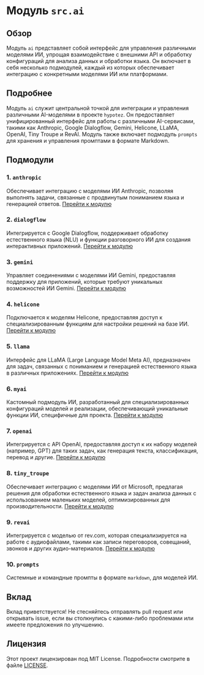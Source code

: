 # Модуль `src.ai`

## Обзор

Модуль `ai` представляет собой интерфейс для управления различными моделями ИИ, упрощая взаимодействие с внешними API и обработку конфигураций для анализа данных и обработки языка. Он включает в себя несколько подмодулей, каждый из которых обеспечивает интеграцию с конкретными моделями ИИ или платформами.

## Подробнее

Модуль `ai` служит центральной точкой для интеграции и управления различными AI-моделями в проекте `hypotez`. Он предоставляет унифицированный интерфейс для работы с различными AI-сервисами, такими как Anthropic, Google Dialogflow, Gemini, Helicone, LLaMA, OpenAI, Tiny Troupe и RevAI. Модуль также включает подмодуль `prompts` для хранения и управления промптами в формате Markdown.

## Подмодули

### 1. `anthropic`

Обеспечивает интеграцию с моделями ИИ Anthropic, позволяя выполнять задачи, связанные с продвинутым пониманием языка и генерацией ответов.
[Перейти к модулю](https://github.com/hypo69/hypo/blob/master/src/ai/anthropic/readme.ru.md)

### 2. `dialogflow`

Интегрируется с Google Dialogflow, поддерживает обработку естественного языка (NLU) и функции разговорного ИИ для создания интерактивных приложений.
[Перейти к модулю](https://github.com/hypo69/hypo/blob/master/src/ai/dialogflow/readme.ru.md)

### 3. `gemini`

Управляет соединениями с моделями ИИ Gemini, предоставляя поддержку для приложений, которые требуют уникальных возможностей ИИ Gemini.
[Перейти к модулю](https://github.com/hypo69/hypo/blob/master/src/ai/gemini/readme.ru.md)

### 4. `helicone`

Подключается к моделям Helicone, предоставляя доступ к специализированным функциям для настройки решений на базе ИИ.
[Перейти к модулю](https://github.com/hypo69/hypo/blob/master/src/ai/helicone/readme.ru.md)

### 5. `llama`

Интерфейс для LLaMA (Large Language Model Meta AI), предназначен для задач, связанных с пониманием и генерацией естественного языка в различных приложениях.
[Перейти к модулю](https://github.com/hypo69/hypo/blob/master/src/ai/llama/readme.ru.md)

### 6. `myai`

Кастомный подмодуль ИИ, разработанный для специализированных конфигураций моделей и реализации, обеспечивающий уникальные функции ИИ, специфичные для проекта.
[Перейти к модулю](https://github.com/hypo69/hypo/blob/master/src/ai/myai/readme.ru.md)

### 7. `openai`

Интегрируется с API OpenAI, предоставляя доступ к их набору моделей (например, GPT) для таких задач, как генерация текста, классификация, перевод и другие.
[Перейти к модулю](https://github.com/hypo69/hypo/blob/master/src/ai/openai/readme.ru.md)

### 8. `tiny_troupe`

Обеспечивает интеграцию с моделями ИИ от Microsoft, предлагая решения для обработки естественного языка и задач анализа данных с использованием маленьких моделей, оптимизированных для производительности.
[Перейти к модулю](https://github.com/hypo69/hypo/blob/master/src/ai/tiny_troupe/readme.ru.md)

### 9. `revai`

Интегрируется с моделью от rev.com, которая специализируется на работе с аудиофайлами, такими как записи переговоров, совещаний, звонков и других аудио-материалов.
[Перейти к модулю](https://github.com/hypo69/hypo/blob/master/src/ai/revai/readme.ru.md)

### 10. `prompts`

Системные и командные промпты в формате `markdown`, для моделей ИИ.

## Вклад

Вклад приветствуется! Не стесняйтесь отправлять pull request или открывать issue, если вы столкнулись с какими-либо проблемами или имеете предложения по улучшению.

## Лицензия

Этот проект лицензирован под MIT License. Подробности смотрите в файле [LICENSE](../../LICENSE).